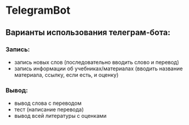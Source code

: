# TelegramBot

## Варианты использования телеграм-бота:

### Запись:
- запись новых слов (последовательно вводить слово и перевод)
- запись информации об учебниках/материалах (вводить название материала, ссылку, если есть, и оценку)

### Вывод:
- вывод слова с переводом
- тест (написание перевода)
- вывод всей литературы с оценками